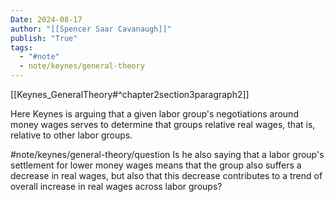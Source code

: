 ```yaml
---
Date: 2024-08-17
author: "[[Spencer Saar Cavanaugh]]"
publish: "True"
tags:
  - "#note"
  - note/keynes/general-theory
---
```


[[Keynes_GeneralTheory#^chapter2section3paragraph2]]

Here Keynes is arguing that a given labor group's negotiations around money wages serves to determine that groups relative real wages, that is, relative to other labor groups.

#note/keynes/general-theory/question Is he also saying that a labor group's settlement for lower money wages means that the group also suffers a decrease in real wages, but also that this decrease contributes to a trend of overall increase in real wages across labor groups?
